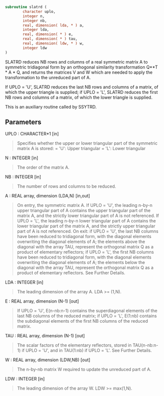 ```fortran
subroutine slatrd (
        character uplo,
        integer n,
        integer nb,
        real, dimension( lda, * ) a,
        integer lda,
        real, dimension( * ) e,
        real, dimension( * ) tau,
        real, dimension( ldw, * ) w,
        integer ldw
)
```

SLATRD reduces NB rows and columns of a real symmetric matrix A to
symmetric tridiagonal form by an orthogonal similarity
transformation Q\*\*T \* A \* Q, and returns the matrices V and W which are
needed to apply the transformation to the unreduced part of A.

If UPLO = 'U', SLATRD reduces the last NB rows and columns of a
matrix, of which the upper triangle is supplied;
if UPLO = 'L', SLATRD reduces the first NB rows and columns of a
matrix, of which the lower triangle is supplied.

This is an auxiliary routine called by SSYTRD.

## Parameters
UPLO : CHARACTER\*1 [in]
> Specifies whether the upper or lower triangular part of the
> symmetric matrix A is stored:
> = 'U': Upper triangular
> = 'L': Lower triangular

N : INTEGER [in]
> The order of the matrix A.

NB : INTEGER [in]
> The number of rows and columns to be reduced.

A : REAL array, dimension (LDA,N) [in,out]
> On entry, the symmetric matrix A.  If UPLO = 'U', the leading
> n-by-n upper triangular part of A contains the upper
> triangular part of the matrix A, and the strictly lower
> triangular part of A is not referenced.  If UPLO = 'L', the
> leading n-by-n lower triangular part of A contains the lower
> triangular part of the matrix A, and the strictly upper
> triangular part of A is not referenced.
> On exit:
> if UPLO = 'U', the last NB columns have been reduced to
> tridiagonal form, with the diagonal elements overwriting
> the diagonal elements of A; the elements above the diagonal
> with the array TAU, represent the orthogonal matrix Q as a
> product of elementary reflectors;
> if UPLO = 'L', the first NB columns have been reduced to
> tridiagonal form, with the diagonal elements overwriting
> the diagonal elements of A; the elements below the diagonal
> with the array TAU, represent the  orthogonal matrix Q as a
> product of elementary reflectors.
> See Further Details.

LDA : INTEGER [in]
> The leading dimension of the array A.  LDA >= (1,N).

E : REAL array, dimension (N-1) [out]
> If UPLO = 'U', E(n-nb:n-1) contains the superdiagonal
> elements of the last NB columns of the reduced matrix;
> if UPLO = 'L', E(1:nb) contains the subdiagonal elements of
> the first NB columns of the reduced matrix.

TAU : REAL array, dimension (N-1) [out]
> The scalar factors of the elementary reflectors, stored in
> TAU(n-nb:n-1) if UPLO = 'U', and in TAU(1:nb) if UPLO = 'L'.
> See Further Details.

W : REAL array, dimension (LDW,NB) [out]
> The n-by-nb matrix W required to update the unreduced part
> of A.

LDW : INTEGER [in]
> The leading dimension of the array W. LDW >= max(1,N).
